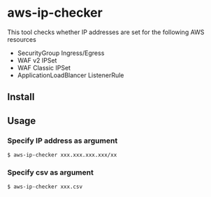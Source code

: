 # aws-ip-checker
This tool checks whether IP addresses are set for the following AWS resources
- SecurityGroup Ingress/Egress
- WAF v2 IPSet
- WAF Classic IPSet
- ApplicationLoadBlancer ListenerRule

## Install

## Usage

### Specify IP address as argument
```
$ aws-ip-checker xxx.xxx.xxx.xxx/xx
```

### Specify csv as argument
```
$ aws-ip-checker xxx.csv
```
